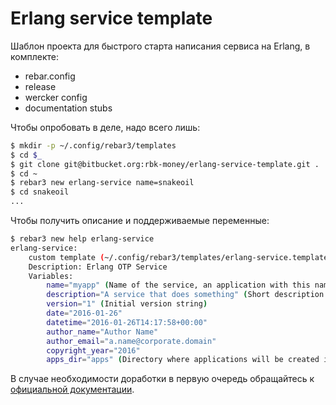 # Erlang service template

Шаблон проекта для быстрого старта написания сервиса на Erlang, в комплекте:

 - rebar.config
 - release
 - wercker config
 - documentation stubs

Чтобы опробовать в деле, надо всего лишь:

```bash
$ mkdir -p ~/.config/rebar3/templates
$ cd $_
$ git clone git@bitbucket.org:rbk-money/erlang-service-template.git .
$ cd ~
$ rebar3 new erlang-service name=snakeoil
$ cd snakeoil
...
```

Чтобы получить описание и поддерживаемые переменные:

```bash
$ rebar3 new help erlang-service
erlang-service:
    custom template (~/.config/rebar3/templates/erlang-service.template)
    Description: Erlang OTP Service
    Variables:
        name="myapp" (Name of the service, an application with this name will also be created)
        description="A service that does something" (Short description of purpose of the service)
        version="1" (Initial version string)
        date="2016-01-26"
        datetime="2016-01-26T14:17:58+00:00"
        author_name="Author Name"
        author_email="a.name@corporate.domain"
        copyright_year="2016"
        apps_dir="apps" (Directory where applications will be created if needed)
```

В случае необходимости доработки в первую очередь обращайтесь к [официальной документации](http://www.rebar3.org/docs/using-templates).
